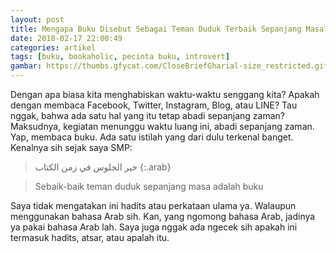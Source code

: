 ```yaml
---
layout: post
title: Mengapa Buku Disebut Sebagai Teman Duduk Terbaik Sepanjang Masa?
date: 2018-02-17 22:00:49
categories: artikel
tags: [buku, bookaholic, pecinta buku, introvert]
gambar: https://thumbs.gfycat.com/CloseBriefGharial-size_restricted.gif
---
```


Dengan apa biasa kita menghabiskan waktu-waktu senggang kita? Apakah dengan membaca Facebook, Twitter, Instagram, Blog, atau LINE? Tau nggak, bahwa ada satu hal yang itu tetap abadi sepanjang zaman? Maksudnya, kegiatan menunggu waktu luang ini, abadi sepanjang zaman. Yap, membaca buku. Ada satu istilah yang dari dulu terkenal banget. Kenalnya sih sejak saya SMP:

> خير الجلوس في زمن الكتاب
{:.arab}

> Sebaik-baik teman duduk sepanjang masa adalah buku

Saya tidak mengatakan ini hadits atau perkataan ulama ya. Walaupun menggunakan bahasa Arab sih. Kan, yang ngomong bahasa Arab, jadinya ya pakai bahasa Arab lah. Saya juga nggak ada ngecek sih apakah ini termasuk hadits, atsar, atau apalah itu.